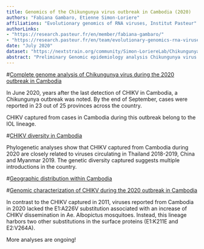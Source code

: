 ```yaml
---
title: Genomics of the Chikungunya virus outbreak in Cambodia (2020)
authors: "Fabiana Gambaro, Etienne Simon-Loriere"
affiliations: "Evolutionary genomics of RNA viruses, Institut Pasteur"
authorLinks: 
- "https://research.pasteur.fr/en/member/fabiana-gambaro/"
- "https://research.pasteur.fr/en/team/evolutionary-genomics-rna-viruses/"
date: "July 2020"
dataset: "https://nextstrain.org/community/Simon-LoriereLab/ChikungunyaCambodia2020@main?d=tree,map&p=full"
abstract: "Preliminary Genomic epidemiology analysis Chikungunya virus (CHIKV) genomes circulating in Cambodia 2020"
---
```


#[Complete genome analysis of Chikungunya virus during the 2020 outbreak in Cambodia](https://nextstrain.org/community/Simon-LoriereLab/ChikungunyaCambodia2020@main?d=tree,map&f_country=Cambodia&p=grid&r=division)

In June 2020, years after the last detection of CHIKV in Cambodia, a Chikungunya outbreak was noted. By the end of September, cases were reported in 23 out of 25 provinces across the country.

CHIKV captured from cases in Cambodia during this outbreak belong to the IOL lineage.

#[CHIKV diversity in Cambodia](https://nextstrain.org/community/Simon-LoriereLab/ChikungunyaCambodia2020@main?d=tree,map&p=grid?treeZoom=selected)

Phylogenetic analyses show that CHIKV captured from Cambodia during 2020 are closely related to viruses circulating in Thailand 2018-2019, China and Myanmar 2019. 
The genetic diversity captured suggests multiple introductions in the country. 

#[Geographic distribution within Cambodia](https://nextstrain.org/community/Simon-LoriereLab/ChikungunyaCambodia2020@main?c=division&d=tree,map&p=grid&r=division)


#[Genomic characterization of CHIKV during the 2020 outbreak in Cambodia](https://nextstrain.org/community/Simon-LoriereLab/ChikungunyaCambodia2020@main?c=subclade&d=tree&f_country=Cambodia&p=full)

In contrast to the CHIKV captured in 2011, viruses reported from Cambodia in 2020 lacked the E1:A226V substitution associated with an increase of CHIKV dissemination in Ae. Albopictus mosquitoes. Instead, this lineage harbors two other substitutions in the surface proteins (E1:K211E and E2:V264A). 

More analyses are ongoing!

